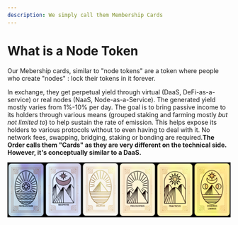```yaml
---
description: We simply call them Membership Cards
---
```


# What is a Node Token

Our Mebership cards, similar to "node tokens" are a token where people who create "nodes" : lock their tokens in it forever.&#x20;

In exchange, they get perpetual yield through virtual (DaaS, DeFi-as-a-service) or real nodes (NaaS, Node-as-a-Service). The generated yield mostly varies from 1%-10% per day. The goal is to bring passive income to its holders through various means (grouped staking and farming mostly _but not limited to_) to help sustain the rate of emission. This helps expose its holders to various protocols without to even having to deal with it. No network fees, swapping, bridging, staking or bonding are required.**The Order calls them "Cards" as they are very different on the technical side. However, it's conceptually similar to a DaaS.**

![](.gitbook/assets/TheFullSet.png)
